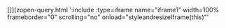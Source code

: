 <!-- Generated by /cicd/docupdate.sh -->
[]](zopen-query.html ':include :type=iframe name="iframe1" width=100% frameborder="0" scrolling="no" onload="styleandresizeIframe(this)"'
